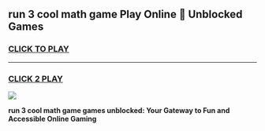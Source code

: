 
## run 3 cool math game Play Online 👋 Unblocked Games
<h3>
<a href="https://news.freeplayer.one?title=run_3_cool_math_game&ref=17CMG">CLICK TO PLAY</a></h3>
<hr>

<h3>
<a href="https://news.freeplayer.one?title=run_3_cool_math_game&ref=17CMG">CLICK 2 PLAY</a>
  
</h3>

<a href="https://news.freeplayer.one?title=run_3_cool_math_game&ref=17CMG/"><img src="https://clearcache.store/games.png"></a>


**run 3 cool math game games unblocked: Your Gateway to Fun and Accessible Online Gaming**

